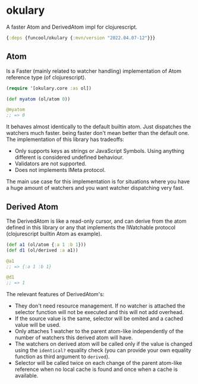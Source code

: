 # okulary #

A faster Atom and DerivedAtom impl for clojurescript.

```clojure
{:deps {funcool/okulary {:mvn/version "2022.04.07-12"}}}
```


## Atom ##

Is a Faster (mainly related to watcher handling) implementation of
Atom reference type (of clojurescript).

```clojure
(require '[okulary.core :as ol])

(def myatom (ol/atom 0))

@myatom
;; => 0
```

It behaves almost identically to the default builtin atom. Just
dispatches the watchers much faster. being faster don't mean better
than the default one. The implementation of this library has
tradeoffs:

- Only supports keys as strings or JavaScript Symbols. Using anything
  different is considered undefined behaviour.
- Validators are not supported.
- Does not implements IMeta protocol.

The main use case for this implementation is for situations where you
have a huge amount of watchers and you want watcher dispatching very
fast.


## Derived Atom ##

The DerivedAtom is like a read-only cursor, and can derive from the
atom defined in this library or any that implements the IWatchable
protocol (clojurescript builtin Atom as example).

```clojure
(def a1 (ol/atom {:a 1 :b 1}))
(def d1 (ol/derived :a a1))

@a1
;; => {:a 1 :b 1}

@d1
;; => 1
```


The relevant features of DerivedAtom's:

- They don't need resource management. If no watcher is attached the
  selector function will not be executed and this will not add
  overhead.
- If the source value is the same, selector will be omited and a
  cached value will be used.
- Only attaches 1 watcher to the parent atom-like independently of the
  number of watchers this derived atom will have.
- The watchers on derived atom will be called only if the value is
  changed using the `identical?` equality check (you can provide your
  own equality function as third argument to `derived`).
- Selector will be called twice on each change of the parent atom-like
  reference when no local cache is found and once when a cache is
  available.




